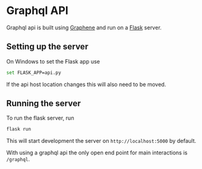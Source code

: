 # Graphql API

Graphql api is built using [Graphene](https://graphene-python.org/) and run on
a [Flask](https://flask.palletsprojects.com/en/1.1.x/) server.

## Setting up the server

On Windows to set the Flask app use

```bash
set FLASK_APP=api.py
```

If the api host location changes this will also need to be moved.

## Running the server

To run the flask server, run

```bash
flask run
```

This will start development the server on `http://localhost:5000` by default.

With using a graphql api the only open end point for main interactions is
`/graphql`.
